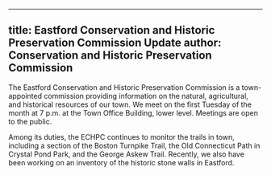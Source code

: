 
---
title: Eastford Conservation and Historic Preservation Commission Update
author: Conservation and Historic Preservation Commission
---

The Eastford Conservation and Historic Preservation Commission is a
town-appointed commission providing information on the natural,
agricultural, and historical resources of our town. We meet on the first
Tuesday of the month at 7 p.m. at the Town Office Building, lower level.
Meetings are open to the public.

Among its duties, the ECHPC continues to monitor the trails in town,
including a section of the Boston Turnpike Trail, the Old Connecticut
Path in Crystal Pond Park, and the George Askew Trail. Recently, we also
have been working on an inventory of the historic stone walls in
Eastford.
